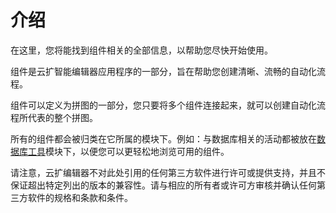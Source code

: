 # 介绍

在这里，您将能找到组件相关的全部信息，以帮助您尽快开始使用。

组件是云扩智能编辑器应用程序的一部分，旨在帮助您创建清晰、流畅的自动化流程。

组件可以定义为拼图的一部分，您只要将多个组件连接起来，就可以创建自动化流程所代表的整个拼图。

所有的组件都会被归类在它所属的模块下。例如：与数据库相关的活动都被放在[数据库工具](./Database/DatabaseOverview.md)模块下，以便您可以更轻松地浏览可用的组件。

请注意，云扩编辑器不对此处引用的任何第三方软件进行许可或提供支持，并且不保证超出特定列出的版本的兼容性。请与相应的所有者或许可方审核并确认任何第三方软件的规格和条款和条件。